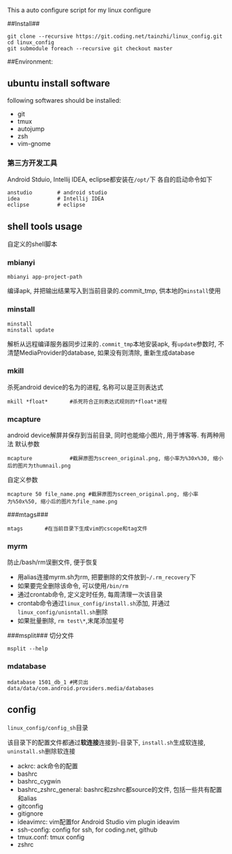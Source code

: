 This a auto configure script for my linux configure

##Install##
```
git clone --recursive https://git.coding.net/tainzhi/linux_config.git
cd linux_config
git submodule foreach --recursive git checkout master
```
##Environment:

## ubuntu install software ##

following softwares should be installed:

- git
- tmux
- autojump
- zsh
- vim-gnome

### 第三方开发工具 ###
Android Stduio, Intellij IDEA, eclipse都安装在`/opt/`下
各自的启动命令如下
```
anstudio        # android studio
idea            # Intellij IDEA
eclipse         # eclipse
```

## shell tools usage ##

自定义的shell脚本

### mbianyi ###
```
mbianyi app-project-path
```
编译apk, 并把输出结果写入到当前目录的.commit_tmp, 供本地的`minstall`使用

### minstall ###
```
minstall
minstall update
```
解析从远程编译服务器同步过来的`.commit_tmp`本地安装apk, 有`update`参数时, 不清楚MediaProvider的database, 如果没有则清除, 重新生成database

### mkill ###
杀死android device的名为的进程, 名称可以是正则表达式
```
mkill *float*       #杀死符合正则表达式规则的*float*进程
```

### mcapture ###
android device解屏并保存到当前目录, 同时也能缩小图片, 用于博客等. 有两种用法
默认参数
```
mcapture            #截屏原图为screen_original.png, 缩小率为%30x%30, 缩小后的图片为thumnail.png
```
自定义参数
```
mcapture 50 file_name.png #截屏原图为screen_original.png, 缩小率为%50x%50, 缩小后的图片为file_name.png
```
###mtags###
```
mtags       #在当前目录下生成vim的cscope和tag文件
```
### myrm ###
防止/bash/rm误删文件, 便于恢复

- 用alias连接myrm.sh为rm, 把要删除的文件放到`~/.rm_recovery`下
- 如果要完全删除该命令, 可以使用`/bin/rm`
- 通过crontab命令, 定义定时任务, 每周清理一次该目录
- crontab命令通过`linux_config/install.sh`添加, 并通过`linux_config/unisntall.sh`删除
- 如果批量删除, `rm test\*`,末尾添加星号

###msplit###
切分文件
```
msplit --help
```

### mdatabase ###
```
mdatabase 1501_db_1 #拷贝出data/data/com.android.providers.media/databases
```

## config ##
`linux_config/config_sh`目录

该目录下的配置文件都通过**软连接**连接到`~`目录下, `install.sh`生成软连接, `uninstall.sh`删除软连接
- ackrc: ack命令的配置
- bashrc
- bashrc_cygwin
- bashrc_zshrc_general: bashrc和zshrc都source的文件, 包括一些共有配置和alias
- gitconfig
- gitignore
- ideavimrc: vim配置for Android Studio vim plugin ideavim
- ssh-config: config for ssh, for coding.net, github
- tmux.conf: tmux config
- zshrc

